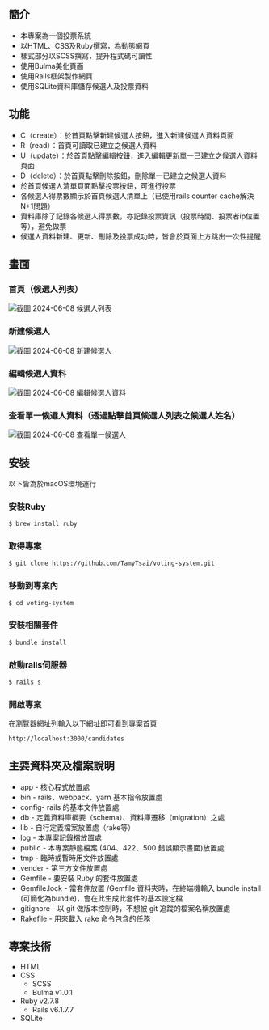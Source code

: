 <!-- # README

This README would normally document whatever steps are necessary to get the
application up and running.

Things you may want to cover:

* Ruby version

* System dependencies

* Configuration

* Database creation

* Database initialization

* How to run the test suite

* Services (job queues, cache servers, search engines, etc.)

* Deployment instructions

* ... -->


## 簡介
- 本專案為一個投票系統
- 以HTML、CSS及Ruby撰寫，為動態網頁
- 樣式部分以SCSS撰寫，提升程式碼可讀性
- 使用Bulma美化頁面
- 使用Rails框架製作網頁
- 使用SQLite資料庫儲存候選人及投票資料

## 功能
- C（create）：於首頁點擊新建候選人按鈕，進入新建候選人資料頁面
- R（read）：首頁可讀取已建立之候選人資料
- U（update）：於首頁點擊編輯按鈕，進入編輯更新單一已建立之候選人資料頁面
- D（delete）：於首頁點擊刪除按鈕，刪除單一已建立之候選人資料
- 於首頁候選人清單頁面點擊投票按鈕，可進行投票
- 各候選人得票數顯示於首頁候選人清單上（已使用rails counter cache解決N+1問題）
- 資料庫除了記錄各候選人得票數，亦記錄投票資訊（投票時間、投票者ip位置等），避免做票
- 候選人資料新建、更新、刪除及投票成功時，皆會於頁面上方跳出一次性提醒

## 畫面
### 首頁（候選人列表）
![截圖 2024-06-08 候選人列表](https://github.com/TamyTsai/voting-system/assets/97825677/0cddd6d7-427a-4f69-9e71-8bae67f5c6b7)

### 新建候選人
![截圖 2024-06-08 新建候選人](https://github.com/TamyTsai/voting-system/assets/97825677/b25d84e0-fb3c-45e8-a5a6-96f3ac35e99d)

### 編輯候選人資料
![截圖 2024-06-08 編輯候選人資料](https://github.com/TamyTsai/voting-system/assets/97825677/d95704a3-34d1-4905-b484-ab537fb587b8)

### 查看單一候選人資料（透過點擊首頁候選人列表之候選人姓名）
![截圖 2024-06-08 查看單一候選人](https://github.com/TamyTsai/voting-system/assets/97825677/0afe3cd8-c4b4-476b-8a50-7ea6a299911a)

## 安裝
以下皆為於macOS環境運行
### 安裝Ruby
```bash
$ brew install ruby
```
### 取得專案
```bash
$ git clone https://github.com/TamyTsai/voting-system.git
```
### 移動到專案內
```bash
$ cd voting-system
```
### 安裝相關套件
```bash
$ bundle install
```
### 啟動rails伺服器
```bash
$ rails s
```
### 開啟專案
在瀏覽器網址列輸入以下網址即可看到專案首頁
```bash
http://localhost:3000/candidates
```

## 主要資料夾及檔案說明
- app - 核心程式放置處
- bin - rails、webpack、yarn 基本指令放置處
- config- rails 的基本文件放置處
- db - 定義資料庫綱要（schema）、資料庫遷移（migration）之處
- lib - 自行定義檔案放置處（rake等）
- log - 本專案記錄檔放置處
- public - 本專案靜態檔案 (404、422、500 錯誤顯示畫面)放置處
- tmp - 臨時或暫時用文件放置處
- vender - 第三方文件放置處
- Gemfile - 要安裝 Ruby 的套件放置處
- Gemfile.lock - 當套件放置 /Gemfile 資料夾時，在終端機輸入 bundle install (可簡化為bundle)，會在此生成此套件的基本設定檔
- gitignore - 以 git 做版本控制時，不想被 git 追蹤的檔案名稱放置處
- Rakefile - 用來載入 rake 命令包含的任務


## 專案技術
- HTML
- CSS
    - SCSS
    - Bulma v1.0.1
- Ruby v2.7.8
    - Rails v6.1.7.7
- SQLite
